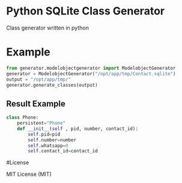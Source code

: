 Python SQLite Class Generator
==============
Class generator written in python

# Example

```Python
from generator.modelobjectgenerator import ModelobjectGenerator
generator = ModelobjectGenerator("/opt/app/tmp/Contact.sqlite")
output = "/opt/app/tmp/"
generator.generate_classes(output)
```

## Result Example
```Python
class Phone:
	persistent="Phone"
	def __init__(self , pid, number, contact_id):
		self.pid=pid
		self.number=number
		self.whatsapp=0
		self.contact_id=contact_id

```
#License

MIT License (MIT)
